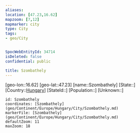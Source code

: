 ```yaml
---
aliases: 
location: [47.23,16.62]
mapzoom: [7,12] 
mapmarker: city 
type: City
tags:
- geo/City


SpocWebEntityId: 34714
isDeleted: false
confidential: public

title: Szombathely
---
```

[geo-lon::16.62]
[geo-lat::47.23]
[name::Szombathely]
[State::]
[Country::[Hungary](geo/Continent/Europe/Hungary.md)]
[StateId::]
[Population::]
[Unknown::]


```leaflet
id: Szombathely
coordinates: [Szombathely](geo/Continent/Europe/Hungary/City/Szombathely.md)
markerFile: [Szombathely](geo/Continent/Europe/Hungary/City/Szombathely.md)
defaultZoom: 11 
maxZoom: 18
```


